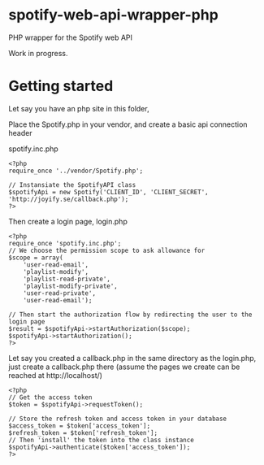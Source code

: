 spotify-web-api-wrapper-php
===========================

PHP wrapper for the Spotify web API

Work in progress.

# Getting started

Let say you have an php site in this folder, 

Place the Spotify.php in your vendor, and create a basic api connection header

spotify.inc.php

    <?php
    require_once '../vendor/Spotify.php';
    
    // Instansiate the SpotifyAPI class
    $spotifyApi = new Spotify('CLIENT_ID', 'CLIENT_SECRET', 'http://joyify.se/callback.php');
    ?>
    
Then create a login page, login.php

    <?php
    require_once 'spotify.inc.php';
    // We choose the permission scope to ask allowance for
    $scope = array(
        'user-read-email', 
        'playlist-modify', 
        'playlist-read-private', 
        'playlist-modify-private', 
        'user-read-private', 
        'user-read-email');
        
    // Then start the authorization flow by redirecting the user to the login page
    $result = $spotifyApi->startAuthorization($scope);
    $spotifyApi->startAuthorization();
    ?>
   
Let say you created a callback.php in the same directory as the login.php, just create a callback.php there (assume the pages we create can be reached at http://localhost/)

    <?php
    // Get the access token 
    $token = $spotifyApi->requestToken();
    
    // Store the refresh token and access token in your database
    $access_token = $token['access_token'];
    $refresh_token = $token['refresh_token'];
    // Then 'install' the token into the class instance
    $spotifyApi->authenticate($token['access_token']);
    ?>
    


